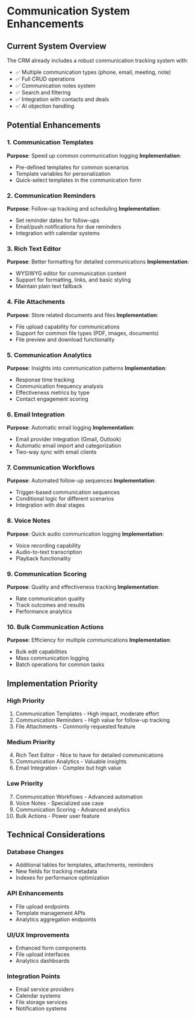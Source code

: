 # Communication System Enhancements

## Current System Overview

The CRM already includes a robust communication tracking system with:

- ✅ Multiple communication types (phone, email, meeting, note)
- ✅ Full CRUD operations
- ✅ Communication notes system
- ✅ Search and filtering
- ✅ Integration with contacts and deals
- ✅ AI objection handling

## Potential Enhancements

### 1. Communication Templates

**Purpose**: Speed up common communication logging
**Implementation**:

- Pre-defined templates for common scenarios
- Template variables for personalization
- Quick-select templates in the communication form

### 2. Communication Reminders

**Purpose**: Follow-up tracking and scheduling
**Implementation**:

- Set reminder dates for follow-ups
- Email/push notifications for due reminders
- Integration with calendar systems

### 3. Rich Text Editor

**Purpose**: Better formatting for detailed communications
**Implementation**:

- WYSIWYG editor for communication content
- Support for formatting, links, and basic styling
- Maintain plain text fallback

### 4. File Attachments

**Purpose**: Store related documents and files
**Implementation**:

- File upload capability for communications
- Support for common file types (PDF, images, documents)
- File preview and download functionality

### 5. Communication Analytics

**Purpose**: Insights into communication patterns
**Implementation**:

- Response time tracking
- Communication frequency analysis
- Effectiveness metrics by type
- Contact engagement scoring

### 6. Email Integration

**Purpose**: Automatic email logging
**Implementation**:

- Email provider integration (Gmail, Outlook)
- Automatic email import and categorization
- Two-way sync with email clients

### 7. Communication Workflows

**Purpose**: Automated follow-up sequences
**Implementation**:

- Trigger-based communication sequences
- Conditional logic for different scenarios
- Integration with deal stages

### 8. Voice Notes

**Purpose**: Quick audio communication logging
**Implementation**:

- Voice recording capability
- Audio-to-text transcription
- Playback functionality

### 9. Communication Scoring

**Purpose**: Quality and effectiveness tracking
**Implementation**:

- Rate communication quality
- Track outcomes and results
- Performance analytics

### 10. Bulk Communication Actions

**Purpose**: Efficiency for multiple communications
**Implementation**:

- Bulk edit capabilities
- Mass communication logging
- Batch operations for common tasks

## Implementation Priority

### High Priority

1. Communication Templates - High impact, moderate effort
2. Communication Reminders - High value for follow-up tracking
3. File Attachments - Commonly requested feature

### Medium Priority

4. Rich Text Editor - Nice to have for detailed communications
5. Communication Analytics - Valuable insights
6. Email Integration - Complex but high value

### Low Priority

7. Communication Workflows - Advanced automation
8. Voice Notes - Specialized use case
9. Communication Scoring - Advanced analytics
10. Bulk Actions - Power user feature

## Technical Considerations

### Database Changes

- Additional tables for templates, attachments, reminders
- New fields for tracking metadata
- Indexes for performance optimization

### API Enhancements

- File upload endpoints
- Template management APIs
- Analytics aggregation endpoints

### UI/UX Improvements

- Enhanced form components
- File upload interfaces
- Analytics dashboards

### Integration Points

- Email service providers
- Calendar systems
- File storage services
- Notification systems
